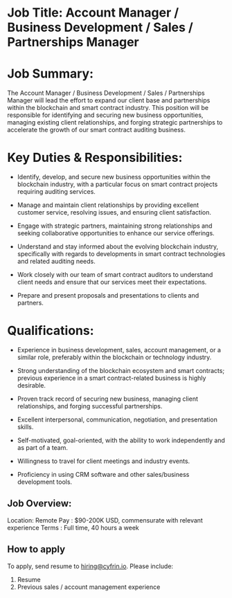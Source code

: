 # Job Title: Account Manager / Business Development / Sales / Partnerships Manager

# Job Summary:

The Account Manager / Business Development / Sales / Partnerships Manager will lead the effort to expand our client base and partnerships within the blockchain and smart contract industry. This position will be responsible for identifying and securing new business opportunities, managing existing client relationships, and forging strategic partnerships to accelerate the growth of our smart contract auditing business.

# Key Duties & Responsibilities:

- Identify, develop, and secure new business opportunities within the blockchain industry, with a particular focus on smart contract projects requiring auditing services.

- Manage and maintain client relationships by providing excellent customer service, resolving issues, and ensuring client satisfaction.

- Engage with strategic partners, maintaining strong relationships and seeking collaborative opportunities to enhance our service offerings.

- Understand and stay informed about the evolving blockchain industry, specifically with regards to developments in smart contract technologies and related auditing needs.

- Work closely with our team of smart contract auditors to understand client needs and ensure that our services meet their expectations.

- Prepare and present proposals and presentations to clients and partners.

# Qualifications:

- Experience in business development, sales, account management, or a similar role, preferably within the blockchain or technology industry.

- Strong understanding of the blockchain ecosystem and smart contracts; previous experience in a smart contract-related business is highly desirable.

- Proven track record of securing new business, managing client relationships, and forging successful partnerships.

- Excellent interpersonal, communication, negotiation, and presentation skills.

- Self-motivated, goal-oriented, with the ability to work independently and as part of a team.

- Willingness to travel for client meetings and industry events.

- Proficiency in using CRM software and other sales/business development tools.

## Job Overview:

Location: Remote
Pay : $90-200K USD, commensurate with relevant experience
Terms : Full time, 40 hours a week 

## How to apply

To apply, send resume to hiring@cyfrin.io. Please include:

1. Resume 
2. Previous sales / account management experience
